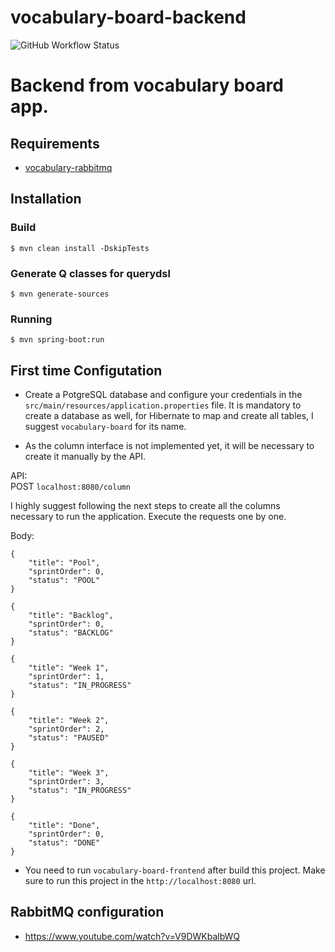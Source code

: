 # vocabulary-board-backend 
![GitHub Workflow Status](https://img.shields.io/github/workflow/status/gabrielduessmann/vocabulary-board-backend/maven-build)

# Backend from vocabulary board app.

## Requirements
* [vocabulary-rabbitmq](https://github.com/gabrielduessmann/vocabulary-rabbitmq) 

## Installation

### Build
```console
$ mvn clean install -DskipTests
```

### Generate Q classes for querydsl
```console
$ mvn generate-sources
```````````

### Running

```console
$ mvn spring-boot:run
```

## First time Configutation

* Create a PotgreSQL database and configure your credentials in the `src/main/resources/application.properties` file. 
It is mandatory to create a database as well, for Hibernate to map and create all tables, I suggest `vocabulary-board` for its name.


* As the column interface is not implemented yet, it will be necessary to create it manually by the API.

API: <br>
POST `localhost:8080/column` 

I highly suggest following the next steps to create all the columns necessary to run the application. Execute the requests one by one.

Body: <br>
```console
{
    "title": "Pool",
    "sprintOrder": 0,
    "status": "POOL"
}
```

```console
{
    "title": "Backlog",
    "sprintOrder": 0,
    "status": "BACKLOG"
}
```

```console
{
    "title": "Week 1",
    "sprintOrder": 1,
    "status": "IN_PROGRESS"
}
```

```console
{
    "title": "Week 2",
    "sprintOrder": 2,
    "status": "PAUSED"
}
```

```console
{
    "title": "Week 3",
    "sprintOrder": 3,
    "status": "IN_PROGRESS"
}
```

```console
{
    "title": "Done",
    "sprintOrder": 0,
    "status": "DONE"
}
```

* You need to run `vocabulary-board-frontend` after build this project. Make sure to run this project in the `http://localhost:8080` url.

## RabbitMQ configuration
* https://www.youtube.com/watch?v=V9DWKbalbWQ
